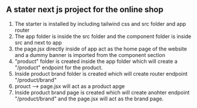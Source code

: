 

## A stater next js project for the online shop 

1. The starter is installed by including tailwind css and src folder and app router 
2. The app folder is inside the src folder and the component folder is inside src and next to app 
3. the page.jsx directly inside of app act as the home page of the website and a dummy banner is imported from the component section 
4. "product" folder is created inside the app folder which will create a "/product" endpoint for the product. <br />
5. Inside product brand folder is created which will create router endpoint "/product/brand" 
6. prouct --> page.jsx will act as a product apge 
7. Inside product brand page is created which will create anohter endpoint "/product/brand" and the page.jsx will act as the brand page.  

